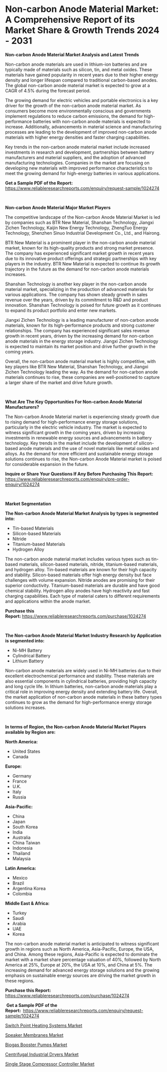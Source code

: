 <p><h1>Non-carbon Anode Material Market: A Comprehensive Report of its Market Share & Growth Trends 2024 - 2031</h1></p><p><strong>Non-carbon Anode Material Market Analysis and Latest Trends</strong></p>
<p><p>Non-carbon anode materials are used in lithium-ion batteries and are typically made of materials such as silicon, tin, and metal oxides. These materials have gained popularity in recent years due to their higher energy density and longer lifespan compared to traditional carbon-based anodes. The global non-carbon anode material market is expected to grow at a CAGR of 4.5% during the forecast period.</p><p>The growing demand for electric vehicles and portable electronics is a key driver for the growth of the non-carbon anode material market. As consumers become more environmentally conscious and governments implement regulations to reduce carbon emissions, the demand for high-performance batteries with non-carbon anode materials is expected to increase. Additionally, advancements in material science and manufacturing processes are leading to the development of improved non-carbon anode materials with higher energy densities and faster charging capabilities.</p><p>Key trends in the non-carbon anode material market include increased investments in research and development, partnerships between battery manufacturers and material suppliers, and the adoption of advanced manufacturing technologies. Companies in the market are focusing on developing new materials with improved performance characteristics to meet the growing demand for high-energy batteries in various applications.</p></p>
<p><strong>Get a Sample PDF of the Report:&nbsp;</strong> <a href="https://www.reliableresearchreports.com/enquiry/request-sample/1024274">https://www.reliableresearchreports.com/enquiry/request-sample/1024274</a></p>
<p>&nbsp;</p>
<p><strong>Non-carbon Anode Material Major Market Players</strong></p>
<p><p>The competitive landscape of the Non-carbon Anode Material Market is led by companies such as BTR New Material, Shanshan Technology, Jiangxi Zichen Technology, Kaijin New Energy Technology, ZhengTuo Energy Technology, Shenzhen Sinuo Industrial Development Co., Ltd., and Hairong.</p><p>BTR New Material is a prominent player in the non-carbon anode material market, known for its high-quality products and strong market presence. The company has experienced significant market growth in recent years due to its innovative product offerings and strategic partnerships with key players in the industry. BTR New Material is expected to continue its growth trajectory in the future as the demand for non-carbon anode materials increases.</p><p>Shanshan Technology is another key player in the non-carbon anode material market, specializing in the production of advanced materials for various applications. The company has shown steady growth in sales revenue over the years, driven by its commitment to R&D and product innovation. Shanshan Technology is poised for future growth as it continues to expand its product portfolio and enter new markets.</p><p>Jiangxi Zichen Technology is a leading manufacturer of non-carbon anode materials, known for its high-performance products and strong customer relationships. The company has experienced significant sales revenue growth in recent years, driven by the increasing demand for non-carbon anode materials in the energy storage industry. Jiangxi Zichen Technology is expected to maintain its market position and drive further growth in the coming years.</p><p>Overall, the non-carbon anode material market is highly competitive, with key players like BTR New Material, Shanshan Technology, and Jiangxi Zichen Technology leading the way. As the demand for non-carbon anode materials continues to rise, these companies are well-positioned to capture a larger share of the market and drive future growth.</p></p>
<p>&nbsp;</p>
<p><strong>What Are The Key Opportunities For Non-carbon Anode Material Manufacturers?</strong></p>
<p><p>The Non-carbon Anode Material market is experiencing steady growth due to rising demand for high-performance energy storage solutions, particularly in the electric vehicle industry. The market is expected to witness significant growth in the coming years, driven by increasing investments in renewable energy sources and advancements in battery technology. Key trends in the market include the development of silicon-based anode materials and the use of novel materials like metal oxides and alloys. As the demand for more efficient and sustainable energy storage solutions continues to rise, the Non-carbon Anode Material market is poised for considerable expansion in the future.</p></p>
<p><strong>Inquire or Share Your Questions If Any Before Purchasing This Report:</strong> <a href="https://www.reliableresearchreports.com/enquiry/pre-order-enquiry/1024274">https://www.reliableresearchreports.com/enquiry/pre-order-enquiry/1024274</a></p>
<p>&nbsp;</p>
<p><strong>Market Segmentation</strong></p>
<p><strong>The Non-carbon Anode Material Market Analysis by types is segmented into:</strong></p>
<p><ul><li>Tin-based Materials</li><li>Silicon-based Materials</li><li>Nitride</li><li>Titanium-based Materials</li><li>Hydrogen Alloy</li></ul></p>
<p><p>The non-carbon anode material market includes various types such as tin-based materials, silicon-based materials, nitride, titanium-based materials, and hydrogen alloy. Tin-based materials are known for their high capacity and stability. Silicon-based materials offer high energy density but face challenges with volume expansion. Nitride anodes are promising for their superior conductivity. Titanium-based materials are durable and have good chemical stability. Hydrogen alloy anodes have high reactivity and fast charging capabilities. Each type of material caters to different requirements and applications within the anode market.</p></p>
<p><strong>Purchase this Report:&nbsp;</strong><a href="https://www.reliableresearchreports.com/purchase/1024274">https://www.reliableresearchreports.com/purchase/1024274</a></p>
<p>&nbsp;</p>
<p><strong>The Non-carbon Anode Material Market Industry Research by Application is segmented into:</strong></p>
<p><ul><li>Ni-MH Battery</li><li>Cylindrical Battery</li><li>Lithium Battery</li></ul></p>
<p><p>Non-carbon anode materials are widely used in Ni-MH batteries due to their excellent electrochemical performance and stability. These materials are also essential components in cylindrical batteries, providing high capacity and long cycle life. In lithium batteries, non-carbon anode materials play a critical role in improving energy density and extending battery life. Overall, the market application of non-carbon anode materials in these battery types continues to grow as the demand for high-performance energy storage solutions increases.</p></p>
<p>&nbsp;</p>
<p><strong>In terms of Region, the Non-carbon Anode Material Market Players available by Region are:</strong></p>
<p>
    <p> <strong> North America: </strong>
        <ul>
            <li>United States</li>
            <li>Canada</li>
        </ul>
        </p> 
    <p> <strong> Europe: </strong>
        <ul>
            <li>Germany</li>
            <li>France</li>
            <li>U.K.</li>
            <li>Italy</li>
            <li>Russia</li>
        </ul>
        </p> 
    <p> <strong> Asia-Pacific: </strong>
        <ul>
            <li>China</li>
            <li>Japan</li>
            <li>South Korea</li>
            <li>India</li>
            <li>Australia</li>
            <li>China Taiwan</li>
            <li>Indonesia</li>
            <li>Thailand</li>
            <li>Malaysia</li>
        </ul>
        </p> 
    <p> <strong> Latin America: </strong>
        <ul>
            <li>Mexico</li>
            <li>Brazil</li>
            <li>Argentina Korea</li>
            <li>Colombia</li>
        </ul>
        </p> 
    <p> <strong> Middle East & Africa: </strong>
        <ul>
            <li>Turkey</li>
            <li>Saudi</li>
            <li>Arabia</li>
            <li>UAE</li>
            <li>Korea</li>
        </ul>
    </p>
    </p>
<p><p>The non-carbon anode material market is anticipated to witness significant growth in regions such as North America, Asia-Pacific, Europe, the USA, and China. Among these regions, Asia-Pacific is expected to dominate the market with a market share percentage valuation of 40%, followed by North America at 25%, Europe at 20%, the USA at 10%, and China at 5%. The increasing demand for advanced energy storage solutions and the growing emphasis on sustainable energy sources are driving the market growth in these regions.</p></p>
<p><strong>Purchase this Report: </strong><a href="https://www.reliableresearchreports.com/purchase/1024274">https://www.reliableresearchreports.com/purchase/1024274</a></p>
<p>&nbsp;<strong>Get a Sample PDF of the Report:&nbsp;&nbsp;</strong><a href="https://www.reliableresearchreports.com/enquiry/request-sample/1024274">https://www.reliableresearchreports.com/enquiry/request-sample/1024274</a></p>
<p><strong></strong></p>
<p><p><a href="https://medium.com/@suepiper766/switch-point-heating-systems-market-competitive-analysis-market-trends-and-forecast-to-2031-b5e19672e61f">Switch Point Heating Systems Market</a></p><p><a href="https://github.com/wwwkeltoum/Market-Research-Report-List-1/blob/main/speaker-membranes-market.md">Speaker Membranes Market</a></p><p><a href="https://medium.com/@nathanpatel65/biogas-booster-pumps-market-size-reveals-the-best-marketing-channels-in-global-industry-e7530c05f38b">Biogas Booster Pumps Market</a></p><p><a href="https://medium.com/@suepiper766/centrifugal-industrial-dryers-market-exploring-market-share-market-trends-and-future-growth-9c53071cc81a">Centrifugal Industrial Dryers Market</a></p><p><a href="https://github.com/gamblestampleyjenny50m5sl6/Market-Research-Report-List-1/blob/main/single-stage-compressor-controller-market.md">Single Stage Compressor Controller Market</a></p></p>